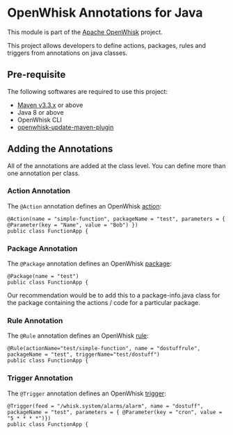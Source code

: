 # OpenWhisk Annotations for Java

This module is part of the [Apache OpenWhisk](http://openwhisk.incubator.apache.org/) project.

This project allows developers to define actions, packages, rules and triggers from annotations on java classes.

## Pre-requisite

The following softwares are required to use this project:

* [Maven v3.3.x](https://maven.apache.org) or above
* Java 8 or above
* OpenWhisk CLI
* [openwhisk-update-maven-plugin](../update-maven-plugin/)

## Adding the Annotations

All of the annotations are added at the class level. You can define more than one annotation per class.

### Action Annotation

The `@Action` annotation defines an OpenWhisk [action](https://github.com/apache/incubator-openwhisk/blob/master/docs/actions.md):

```
@Action(name = "simple-function", packageName = "test", parameters = { @Parameter(key = "Name", value = "Bob") })
public class FunctionApp {
```

### Package Annotation

The `@Package` annotation defines an OpenWhisk [package](https://github.com/apache/incubator-openwhisk/blob/master/docs/packages.md):

```
@Package(name = "test")
public class FunctionApp {
```

Our recommendation would be to add this to a package-info.java class for the package containing the actions / code for a particular package.

### Rule Annotation

The `@Rule` annotation defines an OpenWhisk [rule](https://github.com/apache/incubator-openwhisk/blob/master/docs/triggers_rules.md):

```
@Rule(actionName="test/simple-function", name = "dostuffrule", packageName = "test", triggerName="test/dostuff")
public class FunctionApp {
```


### Trigger Annotation

The `@Trigger` annotation defines an OpenWhisk [trigger](https://github.com/apache/incubator-openwhisk/blob/master/docs/triggers_rules.md):

```
@Trigger(feed = "/whisk.system/alarms/alarm", name = "dostuff", packageName = "test", parameters = { @Parameter(key = "cron", value = "5 * * * *")})
public class FunctionApp {
```
